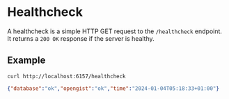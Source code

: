# Healthcheck

A healthcheck is a simple HTTP GET request to the `/healthcheck` endpoint. It returns a `200 OK` response if the server is healthy.

## Example

```shell
curl http://localhost:6157/healthcheck
```

```json
{"database":"ok","opengist":"ok","time":"2024-01-04T05:18:33+01:00"}
```
